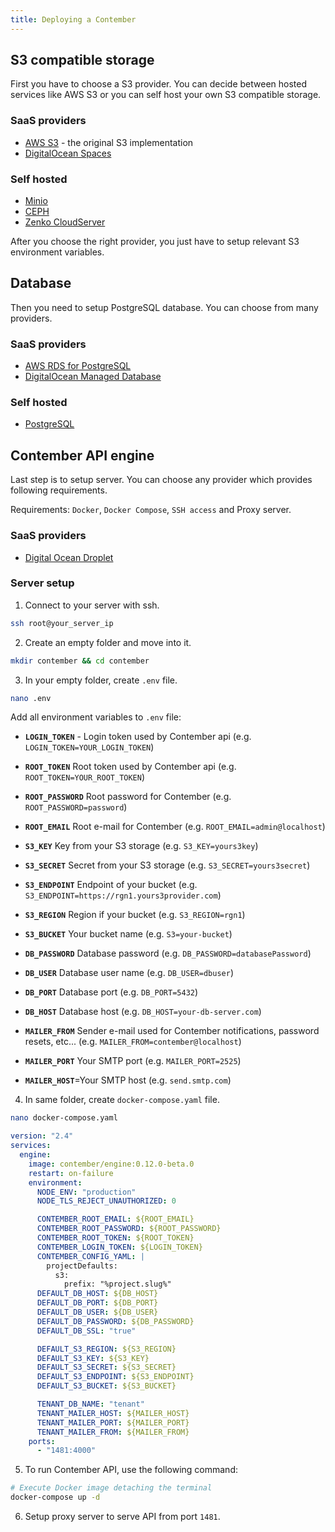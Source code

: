 ```yaml
---
title: Deploying a Contember
---
```


## S3 compatible storage
First you have to choose a S3 provider. You can decide between hosted services like AWS S3 or you can self host your own S3 compatible storage. 

### SaaS providers  
- [AWS S3](https://aws.amazon.com/s3/) - the original S3 implementation
- [DigitalOcean Spaces](https://www.digitalocean.com/products/spaces/)

### Self hosted
- [Minio](https://min.io/)
- [CEPH](https://ceph.io/)
- [Zenko CloudServer](https://www.zenko.io/cloudserver/)

After you choose the right provider, you just have to setup relevant S3 environment variables.

## Database
Then you need to setup PostgreSQL database. You can choose from many providers.

### SaaS providers
- [AWS RDS for PostgreSQL](https://aws.amazon.com/rds/postgresql/)
- [DigitalOcean Managed Database](https://www.digitalocean.com/products/managed-databases/)

### Self hosted
- [PostgreSQL](https://www.postgresql.org)

## Contember API engine
Last step is to setup server. You can choose any provider which provides following requirements.

Requirements: `Docker`, `Docker Compose`, `SSH access` and Proxy server.

### SaaS providers
- [Digital Ocean Droplet](https://www.digitalocean.com/products/droplets/)

### Server setup
1. Connect to your server with ssh.
```bash
ssh root@your_server_ip
```
2. Create an empty folder and move into it.
```bash
mkdir contember && cd contember
```
3. In your empty folder, create `.env` file. 
```bash
nano .env
```

Add all environment variables to `.env` file:

- __`LOGIN_TOKEN`__ - Login token used by Contember api (e.g. `LOGIN_TOKEN=YOUR_LOGIN_TOKEN`)
- __`ROOT_TOKEN`__ Root token used by Contember api (e.g. `ROOT_TOKEN=YOUR_ROOT_TOKEN`)
- __`ROOT_PASSWORD`__ Root password for Contember (e.g. `ROOT_PASSWORD=password`)
- __`ROOT_EMAIL`__ Root e-mail for Contember (e.g. `ROOT_EMAIL=admin@localhost`)

- __`S3_KEY`__ Key from your S3 storage (e.g. `S3_KEY=yours3key`)
- __`S3_SECRET`__ Secret from your S3 storage (e.g. `S3_SECRET=yours3secret`)
- __`S3_ENDPOINT`__ Endpoint of your bucket (e.g. `S3_ENDPOINT=https://rgn1.yours3provider.com`)
- __`S3_REGION`__ Region if your bucket (e.g. `S3_REGION=rgn1`)
- __`S3_BUCKET`__ Your bucket name (e.g. `S3=your-bucket`)

- __`DB_PASSWORD`__ Database password (e.g. `DB_PASSWORD=databasePassword`)
- __`DB_USER`__ Database user name (e.g. `DB_USER=dbuser`)
- __`DB_PORT`__ Database port (e.g. `DB_PORT=5432`)
- __`DB_HOST`__ Database host (e.g. `DB_HOST=your-db-server.com`)

- __`MAILER_FROM`__ Sender e-mail used for Contember notifications, password resets, etc... (e.g. `MAILER_FROM=contember@localhost`)
- __`MAILER_PORT`__ Your SMTP port (e.g. `MAILER_PORT=2525`)
- __`MAILER_HOST`__=Your SMTP host (e.g. `send.smtp.com`)

4. In same folder, create `docker-compose.yaml` file.
```bash
nano docker-compose.yaml
```

```yaml title="docker-compose.yaml"
version: "2.4"
services:
  engine:
    image: contember/engine:0.12.0-beta.0
    restart: on-failure
    environment:
      NODE_ENV: "production"
      NODE_TLS_REJECT_UNAUTHORIZED: 0

      CONTEMBER_ROOT_EMAIL: ${ROOT_EMAIL}
      CONTEMBER_ROOT_PASSWORD: ${ROOT_PASSWORD}
      CONTEMBER_ROOT_TOKEN: ${ROOT_TOKEN}
      CONTEMBER_LOGIN_TOKEN: ${LOGIN_TOKEN}
      CONTEMBER_CONFIG_YAML: |
        projectDefaults:
          s3:
            prefix: "%project.slug%"
      DEFAULT_DB_HOST: ${DB_HOST}
      DEFAULT_DB_PORT: ${DB_PORT}
      DEFAULT_DB_USER: ${DB_USER}
      DEFAULT_DB_PASSWORD: ${DB_PASSWORD}
      DEFAULT_DB_SSL: "true"

      DEFAULT_S3_REGION: ${S3_REGION}
      DEFAULT_S3_KEY: ${S3_KEY}
      DEFAULT_S3_SECRET: ${S3_SECRET}
      DEFAULT_S3_ENDPOINT: ${S3_ENDPOINT}
      DEFAULT_S3_BUCKET: ${S3_BUCKET}

      TENANT_DB_NAME: "tenant"
      TENANT_MAILER_HOST: ${MAILER_HOST}
      TENANT_MAILER_PORT: ${MAILER_PORT}
      TENANT_MAILER_FROM: ${MAILER_FROM}
    ports:
      - "1481:4000"
```

5. To run Contember API, use the following command:
```bash
# Execute Docker image detaching the terminal
docker-compose up -d
```

6. Setup proxy server to serve API from port `1481`.
